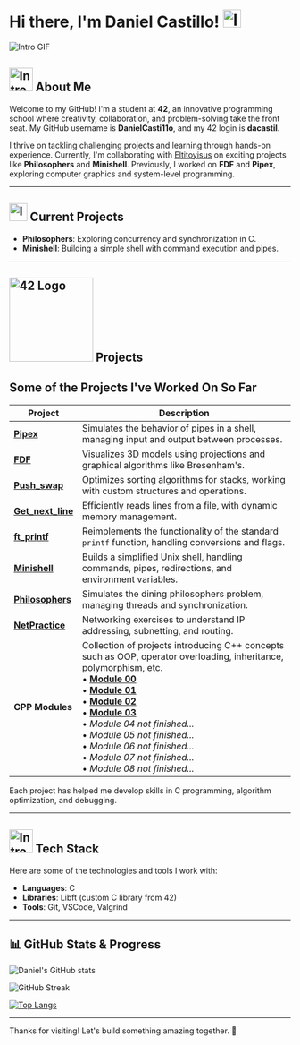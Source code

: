 # Hi there, I'm Daniel Castillo! <img src="https://images.emojiterra.com/google/noto-emoji/animated-emoji/1f44b.gif" alt="Intro GIF" width="32" height="32">

![Intro GIF](https://media4.giphy.com/media/5eLDrEaRGHegx2FeF2/giphy.gif?cid=6c09b95234sl4d1c4kmzgrv4qfh5i2owp53tvlvo8xr2l2i7&ep=v1_internal_gif_by_id&rid=giphy.gif&ct=s)


## <img src="https://media.tenor.com/D6AiH4GkBHoAAAAi/gofourward-webdesign.gif" alt="Intro GIF" width="42" height="42"> About Me

Welcome to my GitHub! I'm a student at **42**, an innovative programming school where creativity, collaboration, and problem-solving take the front seat. My GitHub username is **DanielCasti11o**, and my 42 login is **dacastil**.

I thrive on tackling challenging projects and learning through hands-on experience. Currently, I'm collaborating with [Eltitoyisus](https://github.com/eltitoyisus) on exciting projects like **Philosophers** and **Minishell**. Previously, I worked on **FDF** and **Pipex**, exploring computer graphics and system-level programming.

---


## <img src="https://media.tenor.com/wRGUxOHXVDkAAAAj/stars-star.gif" alt="Intro GIF" width="32" height="32">     Current Projects

- **Philosophers**: Exploring concurrency and synchronization in C.
- **Minishell**: Building a simple shell with command execution and pipes.

---

## <img src="https://upload.wikimedia.org/wikipedia/commons/8/8d/42_Logo.svg" alt="42 Logo" width="150"> Projects

## Some of the Projects I've Worked On So Far

| **Project**      | **Description**                                                                          |
|------------------|------------------------------------------------------------------------------------------|
| [**Pipex**](https://github.com/DanielCasti11o/PIPEX_42)        | Simulates the behavior of pipes in a shell, managing input and output between processes.  |
| [**FDF**](https://github.com/DanielCasti11o/FDF-42)           | Visualizes 3D models using projections and graphical algorithms like Bresenham's.          |
| [**Push_swap**](https://github.com/DanielCasti11o/Push_Swap-42)    | Optimizes sorting algorithms for stacks, working with custom structures and operations.   |
| [**Get_next_line**](https://github.com/DanielCasti11o/GNL) | Efficiently reads lines from a file, with dynamic memory management.                      |
| [**ft_printf**](https://github.com/DanielCasti11o/FT_PRINTF42)    | Reimplements the functionality of the standard `printf` function, handling conversions and flags. |
| [**Minishell**](https://github.com/eltitoyisus/mini) | Builds a simplified Unix shell, handling commands, pipes, redirections, and environment variables. |
| [**Philosophers**](https://github.com/DanielCasti11o/Philosophers_42) | Simulates the dining philosophers problem, managing threads and synchronization. |
| [**NetPractice**](https://github.com/DanielCasti11o/Net_practice) | Networking exercises to understand IP addressing, subnetting, and routing. |
| **CPP Modules** | Collection of projects introducing C++ concepts such as OOP, operator overloading, inheritance, polymorphism, etc. <br> • [**Module 00**](https://github.com/DanielCasti11o/CPP-Modules/tree/main/CPP_Module00) <br> • [**Module 01**](https://github.com/DanielCasti11o/CPP-Modules/tree/main/CPP_Module01) <br> • [**Module 02**](https://github.com/DanielCasti11o/CPP-Modules/tree/main/CPP_Module02) <br> • [**Module 03**](https://github.com/DanielCasti11o/CPP-Modules/tree/main/CPP_Module03) <br> • *Module 04 not finished...* <br> • *Module 05 not finished...* <br> • *Module 06 not finished...* <br> • *Module 07 not finished...* <br> • *Module 08 not finished...* |


Each project has helped me develop skills in C programming, algorithm optimization, and debugging.

---


##  <img src="https://64.media.tumblr.com/bd172c9b6928e5b148be37d5a13e739a/tumblr_oewz56k4d21tgk8beo1_400.gif" alt="Intro GIF" width="42" height="42"> Tech Stack

Here are some of the technologies and tools I work with:

- **Languages**: C
- **Libraries**: Libft (custom C library from 42)
- **Tools**: Git, VSCode, Valgrind

---

## 📊 GitHub Stats & Progress

![Daniel's GitHub stats](https://github-readme-stats.vercel.app/api?username=DanielCasti11o&show_icons=true&theme=radical)

![GitHub Streak](https://streak-stats.demolab.com?user=DanielCasti11o&theme=radical&border_radius=10)

[![Top Langs](https://github-readme-stats.vercel.app/api/top-langs/?username=DanielCasti11o&layout=compact&theme=radical)](https://github.com/DanielCasti11o)

---

Thanks for visiting! Let's build something amazing together. 🚀

